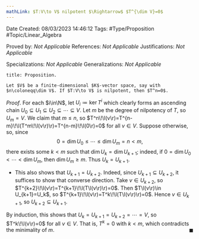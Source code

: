 ```yaml
---
mathLink: $T:V\to V$ nilpotent $\Rightarrow$ $T^{\dim V}=0$
---
```


<div class="topSpace"></div>

Date Created: 08/03/2023 14:46:12
Tags: #Type/Proposition #Topic/Linear_Algebra

Proved by: _Not Applicable_
References: _Not Applicable_
Justifications: _Not Applicable_

Specializations: _Not Applicable_
Generalizations: _Not Applicable_

``` ad-Proposition
title: Proposition.

Let $V$ be a finite-dimensional $K$-vector space, say with $n\coloneqq\dim V$. If $T:V\to V$ is nilpotent, then $T^n=0$.

```

_Proof_. For each $i\in\N$, let $U_i\coloneqq\ker T^i$ which clearly forms an ascending chain $U_0\subseteq U_1\subseteq U_2\subseteq\cdots\subseteq V$. Let $m$ be the degree of nilpotency of $T$, so $U_m=V$. We claim that $m\leq n$, so $T^n\!\l(v\r)=T^{n-m}\!\l(T^m\!\l(v\r)\r)=T^{n-m}\!\l(0\r)=0$ for all $v\in V$. Suppose otherwise, so, since
$$\begin{equation}
    0=\dim U_0\leq\cdots\leq\dim U_m=n<m,
\end{equation}$$
there exists some $k<m$ such that $\dim U_k=\dim U_{k+1}$; indeed, if $0=\dim U_0<\cdots<\dim U_m$, then $\dim U_m\geq m$. Thus $U_k=U_{k+1}$.
* This also shows that $U_{k+1}=U_{k+2}$. Indeed, since $U_{k+1}\subseteq U_{k+2}$, it suffices to show that converse direction. Take $v\in U_{k+2}$, so $T^{k+2}\!\l(v\r)=T^{k+1}\!\l(T\l(v\r)\r)=0$. Then $T\l(v\r)\in U_{k+1}=U_k$, so $T^{k+1}\!\l(v\r)=T^k\!\l(T\l(v\r)\r)=0$. Hence $v\in U_{k+1}$, so $U_{k+2}\subseteq U_{k+1}$.

By induction, this shows that $U_k=U_{k+1}=U_{k+2}=\cdots=V$, so $T^k\!\l(v\r)=0$ for all $v\in V$. That is, $T^k=0$ with $k<m$, which contradicts the minimality of $m$.<span style="float:right;">$\blacksquare$</span>
